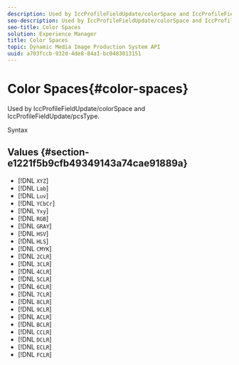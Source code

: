 ```yaml
---
description: Used by IccProfileFieldUpdate/colorSpace and IccProfileFieldUpdate/pcsType.
seo-description: Used by IccProfileFieldUpdate/colorSpace and IccProfileFieldUpdate/pcsType.
seo-title: Color Spaces
solution: Experience Manager
title: Color Spaces
topic: Dynamic Media Image Production System API
uuid: a703fccb-932d-4de8-84a1-bc0483013151
---
```


# Color Spaces{#color-spaces}

Used by IccProfileFieldUpdate/colorSpace and IccProfileFieldUpdate/pcsType.

 Syntax 

## Values {#section-e1221f5b9cfb49349143a74cae91889a}

* [!DNL `XYZ`] 
* [!DNL `Lab`] 
* [!DNL `Luv`] 
* [!DNL `YCbCr`] 
* [!DNL `Yxy`] 
* [!DNL `RGB`] 
* [!DNL `GRAY`] 
* [!DNL `HSV`] 
* [!DNL `HLS`] 
* [!DNL `CMYK`] 
* [!DNL `2CLR`] 
* [!DNL `3CLR`] 
* [!DNL `4CLR`] 
* [!DNL `5CLR`] 
* [!DNL `6CLR`] 
* [!DNL `7CLR`] 
* [!DNL `8CLR`] 
* [!DNL `9CLR`] 
* [!DNL `ACLR`] 
* [!DNL `BCLR`] 
* [!DNL `CCLR`] 
* [!DNL `DCLR`] 
* [!DNL `ECLR`] 
* [!DNL `FCLR`]

